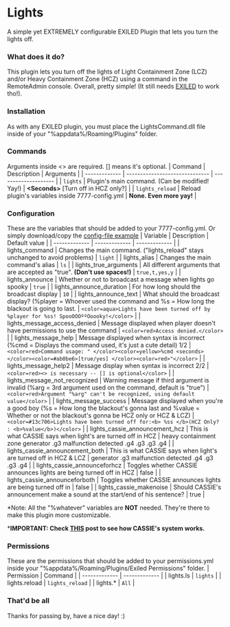# Lights
A simple yet EXTREMELY configurable EXILED Plugin that lets you turn the lights off.

### What does it do?
This plugin lets you turn off the lights of Light Containment Zone (LCZ) and/or Heavy Containment Zone (HCZ) using a command in the RemoteAdmin console. Overall, pretty simple! (It still needs [EXILED](https://github.com/galaxy119/EXILED "EXILED") to work tho!).

### Installation
As with any EXILED plugin, you must place the LightsCommand.dll file inside of your "%appdata%/Roaming/Plugins" folder.

### Commands
Arguments inside &lt;&gt; are required. [] means it's optional.
| Command | Description | Arguments |
| ------------- | ------------------------------ | -------------------- |
| `lights`   | Plugin's main command. (Can be modified! Yay!) | **&lt;Seconds&gt;** [Turn off in HCZ only?] |
| `lights_reload` | Reload plugin's variables inside 7777-config.yml | **None. Even more yay!** |

### Configuration
These are the variables that should be added to your 7777-config.yml. Or simply download/copy the [config-file example](https://github.com/SebasCapo/Lights/blob/master/LightsPlugin/Example/7777-config.yml)
| Variable  | Description | Default value |
| ------------- | ------------- | ------------- |
| lights_command | Changes the main command. ("lights_reload" stays unchanged to avoid problems) | `light` |
| lights_alias | Changes the main command's alias | `ls` |
| lights_true_arguments | All different arguments that are accepted as "true". **(Don't use spaces!)** | `true,t,yes,y` |
| lights_announce | Whether or not to broadcast a message when lights go spooky | `true` |
| lights_announce_duration | For how long should the broadcast display | `10` |
| lights_announce_text | What should the broadcast display? (%player = Whoever used the command and %s = How long the blackout is going to last. | `<color=aqua>Lights have been turned off by %player for %ss! SpooOOOººOoooky!</color>` |
| lights_message_access_denied | Message displayed when player doesn't have permissions to use the command | `<color=red>Access denied.</color>` |
| lights_message_help | Message displayed when syntax is incorrect (%cmd = Displays the command used, it's just a cute detail) 1/2 | `<color=red>Command usage: " </color><color=yellow>%cmd <seconds> </color><color=#ab0be6>[true/yes] </color><color=red>"</color>` |
| lights_message_help2 | Message display when syntax is incorrect 2/2 | `<color=red><> is necessary -- [] is optional</color>` |
| lights_message_not_recognized | Warning message if third argument is invalid (%arg = 3rd argument used on the command, default is "true") | `<color=red>Argument "%arg" can't be recognized, using default value</color>` |
| lights_message_success | Message displayed when you're a good boy (%s = How long the blackout's gonna last and %value = Whether or not the blackout's gonna be HCZ only or HCZ & LCZ) | `<color=#13c706>Lights have been turned off for:<b> %ss </b>(HCZ Only? : <b>%value</b>)</color>` |
| lights_cassie_announcement_hcz | This is what CASSIE says when light's are turned off in HCZ | heavy containment zone generator .g3 malfunction detected .g4 .g3 .g3 .g4 |
| lights_cassie_announcement_both | This is what CASSIE says when light's are turned off in HCZ & LCZ | generator .g3 malfunction detected .g4 .g3 .g3 .g4 |
| lights_cassie_announceforhcz | Toggles whether CASSIE announces lights are being turned off in HCZ | false |
| lights_cassie_announceforboth | Toggles whether CASSIE announces lights are being turned off in  | false |
| lights_cassie_makenoise | Should CASSIE's announcement make a sound at the start/end of his sentence? | true |

*Note: All the "%whatever" variables are **NOT** needed. They're there to make this plugin more customizable.

***IMPORTANT: Check [THIS](https://steamcommunity.com/sharedfiles/filedetails/?id=1577299753) post to see how CASSIE's system works.**

### Permissions
These are the permissions that should be added to your permissions.yml inside your "%appdata%/Roaming/Plugins/Exiled Permissions" folder.
| Permission  | Command |
| ------------- | ------------- |
| lights.ls | `lights` | 
| lights.reload | `lights_reload` | 
| lights.* | `All` | 

### That'd be all
Thanks for passing by, have a nice day! :)
